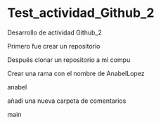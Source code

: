 # Test_actividad_Github_2
Desarrollo de actividad Github_2

Primero fue crear un repositorio

Después clonar un repositorio a mi compu

Crear una rama con el nombre de AnabelLopez

anabel

añadí una nueva carpeta de comentarios

main
